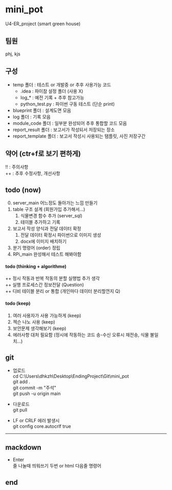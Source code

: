 # mini_pot  
U4-ER_project (smart green house)  
  
## 팀원  
phj, kjs  
  
## 구성  
* temp 폴더 : 테스트 or 개발중 or 추후 사용가능 코드  
    + .idea : 파이참 설정 폴더 (사용 X)  
    + log_* : 예전 기록 + 추후 참고가능  
    + python_test.py : 파이썬 구동 테스트 (단순 print)  
* blueprint 폴더 : 설계도면 모음  
* log 폴더 : 기록 모음  
* module_code 폴더 : 일부분 완성되어 추후 통합할 코드 모음  
* report_result 폴더 : 보고서가 작성되서 저장되는 장소
* report_template 폴더 : 보고서 작성시 사용되는 탬플릿, 사진 저장구간
  
## 약어 (ctr+f로 보기 편하게)  
!! : 주의사항  
++ : 추후 수정사항, 개선사항  
  
## todo (now)  
0. server_main 어느정도 돌아가는 느낌 만들기  
1. table 구조 설계 (회원가입 추가해서...)  
    1. 식물변경 함수 추가 (server_sql)  
    2. 테이블 추가하고 기록  
2. 보고서 작성 양식과 전달 데이터 확정  
    1. 전달 데이터 확정시 파이썬으로 이미지 생성  
    2. docx에 이미지 배치하기  
3. 분기 명령어 (order) 정립 
4. RPi_main 완성해서 테스트 해봐야함  
#### todo (thinking + algorithme)  
++ 정시 작동과 반복 작동의 분할 실행법 추가 생각  
++ 실행 프로세스간 정보전달 (Question)  
++ 디비 테이블 분리 or 통합 (개인마다 데이터 분리할껀지 Q)  
#### todo (keep)  
1. 여러 사용자가 사용 가능하게 (keep)  
2. 젝슨 나노 사용 (keep)  
3. 보안문제 생각해보기 (keep)  
4. 에러사항 대처 필요함 (정시에 작동하는 코드 송-수신 오류시 재전송, 식물 불일치...)  
  
## git  
* 업로드  
cd C:\Users\dhkzh\Desktop\EndingProject\Git\mini_pot  
git add .  
git commit -m "주석"  
git push -u origin main  
  
* 다운로드  
git pull  
  
* LF or CRLF 에러 발생시  
git config core.autocrlf true  
  
- - - - -  
  
## mackdown  
* Enter  
줄 나눌때 띄워쓰기 두번 or html 다음줄 명령어 <br>  
  





  
## end  